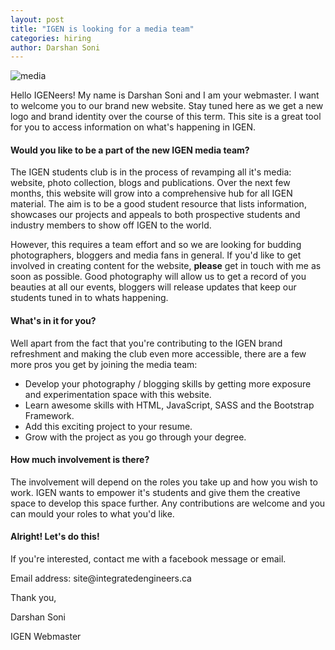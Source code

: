 ```yaml
---
layout: post
title: "IGEN is looking for a media team"
categories: hiring
author: Darshan Soni
---
```


<img class="img-responsive" src="https://images.unsplash.com/photo-1417577354685-3ab67e9716a3?q=80&fm=jpg&w=600&fit=max&s=1941c278eb1c4c1edbd21330af2013d9" alt="media">

Hello IGENeers! My name is Darshan Soni and I am your webmaster. I want to welcome you to our brand new website. Stay tuned here as we get a new logo and brand identity over the course of this term. This site is a great tool for you to access information on what's happening in IGEN.

#### Would you like to be a part of the new IGEN media team?

The IGEN students club is in the process of revamping all it's media: website, photo collection, blogs and publications. Over the next few months, this website will grow into a comprehensive hub for all IGEN material. The aim is to be a good student resource that lists information, showcases our projects and appeals to both prospective students and industry members to show off IGEN to the world. 

However, this requires a team effort and so we are looking for budding photographers, bloggers and media fans in general. If you'd like to get involved in creating content for the website, **please** get in touch with me as soon as possible. Good photography will allow us to get a record of you beauties at all our events, bloggers will release updates that keep our students tuned in to whats happening. 

#### What's in it for you?

Well apart from the fact that you're contributing to the IGEN brand refreshment and making the club even more accessible, there are a few more pros you get by joining the media team:

* Develop your photography / blogging skills by getting more exposure and experimentation space with this website.
* Learn awesome skills with HTML, JavaScript, SASS and the Bootstrap Framework.
* Add this exciting project to your resume.
* Grow with the project as you go through your degree.

#### How much involvement is there?

The involvement will depend on the roles you take up and how you wish to work. IGEN wants to empower it's students and give them the creative space to develop this space further. Any contributions are welcome and you can mould your roles to what you'd like.

#### Alright! Let's do this!

If you're interested, contact me with a facebook message or email.

<div class="alert alert-info">
<p>Email address: site@integratedengineers.ca</p>
</div>

Thank you,

Darshan Soni

IGEN Webmaster
